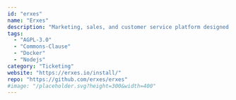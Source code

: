 ```yaml
---
id: "erxes"
name: "Erxes"
description: "Marketing, sales, and customer service platform designed to help businesses attract more engaged customers."
tags:
  - "AGPL-3.0"
  - "Commons-Clause"
  - "Docker"
  - "Nodejs"
category: "Ticketing"
website: "https://erxes.io/install/"
repo: "https://github.com/erxes/erxes"
#image: "/placeholder.svg?height=300&width=400"
---
```


